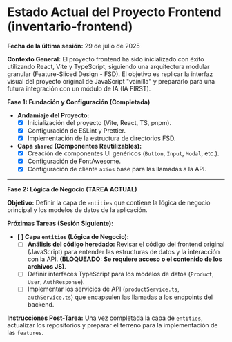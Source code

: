 # Estado Actual del Proyecto Frontend (inventario-frontend)

**Fecha de la última sesión:** 29 de julio de 2025

**Contexto General:**
El proyecto frontend ha sido inicializado con éxito utilizando React, Vite y TypeScript, siguiendo una arquitectura modular granular (Feature-Sliced Design - FSD). El objetivo es replicar la interfaz visual del proyecto original de JavaScript "vainilla" y prepararlo para una futura integración con un módulo de IA (IA FIRST).

**Fase 1: Fundación y Configuración (Completada)**

*   **Andamiaje del Proyecto:**
    *   [x] Inicialización del proyecto (Vite, React, TS, pnpm).
    *   [x] Configuración de ESLint y Prettier.
    *   [x] Implementación de la estructura de directorios FSD.
*   **Capa `shared` (Componentes Reutilizables):**
    *   [x] Creación de componentes UI genéricos (`Button`, `Input`, `Modal`, etc.).
    *   [x] Configuración de FontAwesome.
    *   [x] Configuración de cliente `axios` base para las llamadas a la API.

---

**Fase 2: Lógica de Negocio (TAREA ACTUAL)**

**Objetivo:** Definir la capa de `entities` que contiene la lógica de negocio principal y los modelos de datos de la aplicación.

**Próximas Tareas (Sesión Siguiente):**

*   **[ ] Capa `entities` (Lógica de Negocio):**
    *   [ ] **Análisis del código heredado:** Revisar el código del frontend original (JavaScript) para entender las estructuras de datos y la interacción con la API. **(BLOQUEADO: Se requiere acceso o el contenido de los archivos JS)**.
    *   [ ] Definir interfaces TypeScript para los modelos de datos (`Product`, `User`, `AuthResponse`).
    *   [ ] Implementar los servicios de API (`productService.ts`, `authService.ts`) que encapsulen las llamadas a los endpoints del backend.

**Instrucciones Post-Tarea:**
Una vez completada la capa de `entities`, actualizar los repositorios y preparar el terreno para la implementación de las `features`.